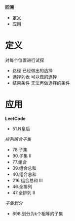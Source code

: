 **回溯**
- [定义](#定义)
- [应用](#应用)

# 定义 #
对每个位置进行试探  
- 路径 已经做出的选择
- 选择列表 可以做的选择
- 结束条件 无法再做选择的条件

# 应用 #
**LeetCode**  
- 51.N皇后

*排列组合子集*  
- 78.子集
- 90.子集 II
- 77.组合
- 39.组合总和
- 40.组合总和
- 216.组合总和 III
- 46.全排列
- 47.全排列 II

*子集划分*  
- 698.划分为k个相等的子集